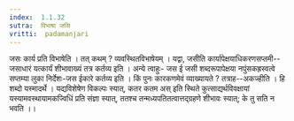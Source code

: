 ```yaml
---
index:  1.1.32
sutra:  विभाषा जसि
vritti:  padamanjari
---
```


जसः कार्य प्रति विभाषेति । तत् कथम् ? व्यवस्थितविभाषेयम् । यद्वा, जसीति कार्यापेक्षयाधिकरणसप्तमी--जसाधारं यत्कार्यं शीभावाख्यं तत्र कर्तव्य इति । अन्ये त्वाहुः- जस ई जसी शब्दरूपापेक्षया नपुंसकह्रस्वत्वे सप्तम्या लुका निर्देशः-जस ईकारे कर्तव्य इति । किं पुनः कारकणमेवं व्याख्यायते ? तत्राह--अकज्हीति । हि शब्दो यस्मादर्थे । यद्यविशेषेण विकल्पः स्यात्, कतर कतम अस् इति स्थिते कुत्साद्यर्थविवक्षायां यस्यामवस्थायामकज्विधिं प्रति संज्ञा स्यात्, ततश्च तन्मध्यपतितत्वात्तद्ग्रहणे शीभावः स्यात्; के तु सति न भवति ।।
